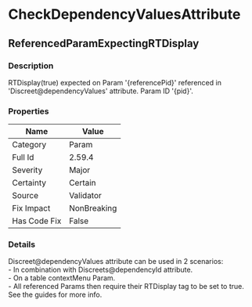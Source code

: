 ﻿---  
uid: Validator_2_59_4  
---

# CheckDependencyValuesAttribute

## ReferencedParamExpectingRTDisplay

### Description

RTDisplay(true) expected on Param '{referencePid}' referenced in 'Discreet@dependencyValues' attribute. Param ID '{pid}'.

### Properties

| Name         | Value       |
| ------------ | ----------- |
| Category     | Param       |
| Full Id      | 2.59.4      |
| Severity     | Major       |
| Certainty    | Certain     |
| Source       | Validator   |
| Fix Impact   | NonBreaking |
| Has Code Fix | False       |

### Details

Discreet@dependencyValues attribute can be used in 2 scenarios:  
\- In combination with Discreets@dependencyId attribute.  
\- On a table contextMenu Param.  
    \- All referenced Params then require their RTDisplay tag to be set to true.  
See the guides for more info.
